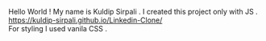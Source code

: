 Hello World ! My name is Kuldip Sirpali . I created this project only with JS . https://kuldip-sirpali.github.io/Linkedin-Clone/<br>
For styling I used vanila CSS . 
